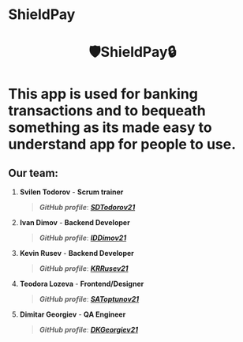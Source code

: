 # ShieldPay

<h1 align = "center">🛡️ShieldPay🔒<h1>

This app is used for banking transactions and to bequeath something as its made easy to understand app for people to use.

 ## Our team:
1. **Svilen  Todorov** - **Scrum trainer**	
   > ***GitHub profile***: [***SDTodorov21***](https://github.com/SDTodorov21)		
   
2. **Ivan Dimov** - **Backend Developer**	
   > ***GitHub profile***: [***IDDimov21***](https://github.com/IDDimov21)	

3. **Kevin Rusev** - **Backend Developer** 
   > ***GitHub profile***: [***KRRusev21***](https://github.com/KRRusev21)

4. **Teodora Lozeva** - **Frontend/Designer**
   > ***GitHub profile***: [***SAToptunov21***](https://github.com/TLLozeva21)

5. **Dimitar Georgiev** - **QA Engineer**
   > ***GitHub profile***: [***DKGeorgiev21***](https://github.com/TLLozeva21)
